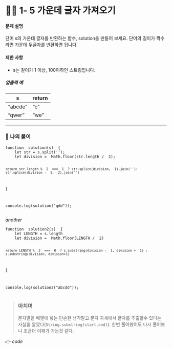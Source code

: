 <h1 id="👩‍💻-1--5-가운데-글자-가져오기">👩‍💻 1- 5 가운데 글자 가져오기</h1>
<h4 id="문제-설명">문제 설명</h4>
<p>단어 s의 가운데 글자를 반환하는 함수, solution을 만들어 보세요. 단어의 길이가 짝수라면 가운데 두글자를 반환하면 됩니다.</p>
<h4 id="제한-사항">제한 사항</h4>
<ul>
<li>s는 길이가 1 이상, 100이하인 스트링입니다.</li>
</ul>
<h5 id="입출력-예">입출력 예</h5>

<table>
<thead>
<tr>
<th>s</th>
<th>return</th>
</tr>
</thead>
<tbody>
<tr>
<td>“abcde”</td>
<td>“c”</td>
</tr>
<tr>
<td>“qwer”</td>
<td>“we”</td>
</tr>
</tbody>
</table><hr>
<h3 id="👤-나의-풀이">👤 나의 풀이</h3>
<pre><code>function  solution(s)  {
	let str = s.split('');
	let division =  Math.floor(str.length /  2);

	return str.length %  2  ===  1  ? str.splice(division,  1).join(''): str.splice(division -  1,  2).join('')
}

console.log(solution("qdd"));
</code></pre>
<p><em>another</em></p>
<pre><code>function  solution2(s)  {
	let LENGTH = s.length
	let division =  Math.floor(LENGTH /  2)

	return LENGTH %  2  ===  0  ? s.substring(division -  1, division +  1) : s.substring(division, division+1)
}

console.log(solution2("abcdd"));
</code></pre>
<blockquote>
<h3 id="마치며">마치며</h3>
<p>문자열을 배열에 넣는 단순한 생각말고 문자 자체에서 글자를 추출할수 있다는 사실을 알았다(<code>String.substring(start,end)</code>). 한번 풀어봤어도 다시 풀어보니 조금더 이해가 가는것 같다.</p>
</blockquote>
<p>👉 <em>code</em></p>

